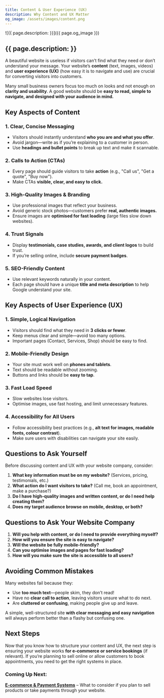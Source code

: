 ```yaml
---
title: Content & User Experience (UX)
description: Why Content and UX Matter
og_image: /assets/images/content.png
---
```


![{{ page.description: }}]({{ page.og_image }})

## {{ page.description: }}

A beautiful website is useless if visitors can’t find what they need or
don’t understand your message. Your website’s **content** (text, images,
videos) and **user experience (UX)** (how easy it is to navigate and use)
are crucial for converting visitors into customers.

Many small business owners focus too much on looks and not enough on
**clarity and usability**. A good website should be **easy to read, simple
to navigate, and designed with your audience in mind.**

## Key Aspects of Content

### **1. Clear, Concise Messaging**
- Visitors should instantly understand **who you are and what you offer**.
- Avoid jargon—write as if you’re explaining to a customer in person.
- Use **headings and bullet points** to break up text and make it scannable.

### **2. Calls to Action (CTAs)**
- Every page should guide visitors to take **action** (e.g., "Call us", "Get a quote", "Buy now").
- Make CTAs **visible, clear, and easy to click.**

### **3. High-Quality Images & Branding**
- Use professional images that reflect your business.
- Avoid generic stock photos—customers prefer **real, authentic images.**
- Ensure images are **optimised for fast loading** (large files slow down websites).

### **4. Trust Signals**
- Display **testimonials, case studies, awards, and client logos** to build trust.
- If you’re selling online, include **secure payment badges**.

### **5. SEO-Friendly Content**
- Use relevant keywords naturally in your content.
- Each page should have a unique **title and meta description** to help Google understand your site.

## Key Aspects of User Experience (UX)

### **1. Simple, Logical Navigation**
- Visitors should find what they need in **3 clicks or fewer**.
- Keep menus clear and simple—avoid too many options.
- Important pages (Contact, Services, Shop) should be easy to find.

### **2. Mobile-Friendly Design**
- Your site must work well on **phones and tablets**.
- Text should be readable without zooming.
- Buttons and links should be **easy to tap**.

### **3. Fast Load Speed**
- Slow websites lose visitors.
- Optimise images, use fast hosting, and limit unnecessary features.

### **4. Accessibility for All Users**
- Follow accessibility best practices (e.g., **alt text for images, readable fonts, colour contrast**).
- Make sure users with disabilities can navigate your site easily.

## Questions to Ask Yourself

Before discussing content and UX with your website company, consider:

1. **What key information must be on my website?** (Services, pricing, testimonials, etc.)
2. **What action do I want visitors to take?** (Call me, book an appointment, make a purchase?)
3. **Do I have high-quality images and written content, or do I need help creating them?**
4. **Does my target audience browse on mobile, desktop, or both?**

## Questions to Ask Your Website Company

1. **Will you help with content, or do I need to provide everything myself?**
2. **How will you ensure the site is easy to navigate?**
3. **Will the website be fully mobile-friendly?**
4. **Can you optimise images and pages for fast loading?**
5. **How will you make sure the site is accessible to all users?**

## Avoiding Common Mistakes

Many websites fail because they:
- Use **too much text**—people skim, they don’t read!
- Have no **clear call to action**, leaving visitors unsure what to do next.
- Are **cluttered or confusing**, making people give up and leave.

A simple, well-structured site **with clear messaging and easy navigation**
will always perform better than a flashy but confusing one.

## Next Steps

Now that you know how to structure your content and UX, the next step is
ensuring your website works **for e-commerce or service bookings** (if
relevant). If you’re planning to sell online or allow customers to book
appointments, you need to get the right systems in place.

### Coming Up Next:
**[E-commerce & Payment Systems](../ecommerce/)** – What to consider if you plan to
sell products or take payments through your website.

